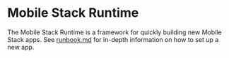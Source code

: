 # Mobile Stack Runtime

The Mobile Stack Runtime is a framework for quickly building new Mobile Stack apps. See [runbook.md](./docs/runbook.md) for in-depth information
on how to set up a new app.
